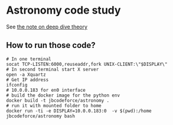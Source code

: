 # Astronomy code study

See [the note on deep dive theory]()

## How to run those code?

```shell
# In one terminal 
socat TCP-LISTEN:6000,reuseaddr,fork UNIX-CLIENT:\"$DISPLAY\"
# In second terminal start X server
open -a Xquartz
# Get IP address 
ifconfig
# 10.0.0.183 for en0 interface
# build the docker image for the python env
docker build -t jbcodeforce/astronomy .
# run it with mounted folder to home
docker run -ti -e DISPLAY=10.0.0.183:0  -v $(pwd):/home jbcodeforce/astronomy bash
```